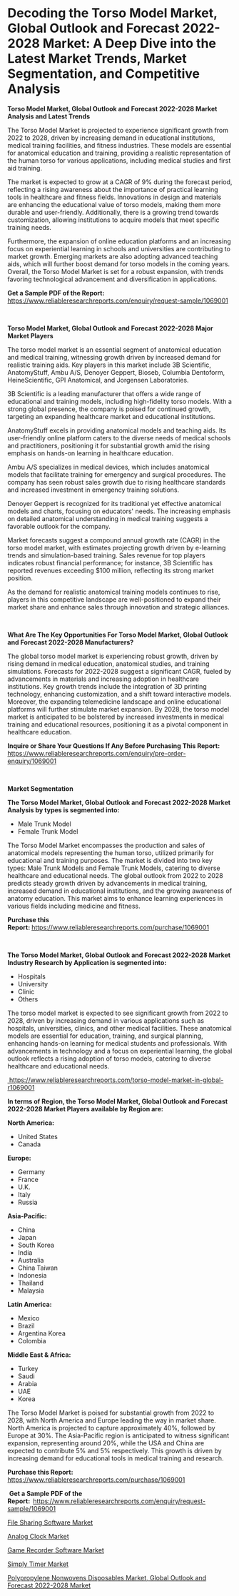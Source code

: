 <p><h1>Decoding the Torso Model Market, Global Outlook and Forecast 2022-2028 Market: A Deep Dive into the Latest Market Trends, Market Segmentation, and Competitive Analysis</h1></p><p><strong>Torso Model Market, Global Outlook and Forecast 2022-2028 Market Analysis and Latest Trends</strong></p>
<p><p>The Torso Model Market is projected to experience significant growth from 2022 to 2028, driven by increasing demand in educational institutions, medical training facilities, and fitness industries. These models are essential for anatomical education and training, providing a realistic representation of the human torso for various applications, including medical studies and first aid training. </p><p>The market is expected to grow at a CAGR of 9% during the forecast period, reflecting a rising awareness about the importance of practical learning tools in healthcare and fitness fields. Innovations in design and materials are enhancing the educational value of torso models, making them more durable and user-friendly. Additionally, there is a growing trend towards customization, allowing institutions to acquire models that meet specific training needs.</p><p>Furthermore, the expansion of online education platforms and an increasing focus on experiential learning in schools and universities are contributing to market growth. Emerging markets are also adopting advanced teaching aids, which will further boost demand for torso models in the coming years. Overall, the Torso Model Market is set for a robust expansion, with trends favoring technological advancement and diversification in applications.</p></p>
<p><strong>Get a Sample PDF of the Report:&nbsp;</strong> <a href="https://www.reliableresearchreports.com/enquiry/request-sample/1069001?utm_campaign=120&utm_medium=2&utm_source=Github&utm_content=ia&utm_term=16112024&utm_id=torso-model-market-global-outlook-and-forecast-2022-2028">https://www.reliableresearchreports.com/enquiry/request-sample/1069001</a></p>
<p>&nbsp;</p>
<p><strong>Torso Model Market, Global Outlook and Forecast 2022-2028 Major Market Players</strong></p>
<p><p>The torso model market is an essential segment of anatomical education and medical training, witnessing growth driven by increased demand for realistic training aids. Key players in this market include 3B Scientific, AnatomyStuff, Ambu A/S, Denoyer Geppert, Bioseb, Columbia Dentoform, HeineScientific, GPI Anatomical, and Jorgensen Laboratories.</p><p>3B Scientific is a leading manufacturer that offers a wide range of educational and training models, including high-fidelity torso models. With a strong global presence, the company is poised for continued growth, targeting an expanding healthcare market and educational institutions.</p><p>AnatomyStuff excels in providing anatomical models and teaching aids. Its user-friendly online platform caters to the diverse needs of medical schools and practitioners, positioning it for substantial growth amid the rising emphasis on hands-on learning in healthcare education.</p><p>Ambu A/S specializes in medical devices, which includes anatomical models that facilitate training for emergency and surgical procedures. The company has seen robust sales growth due to rising healthcare standards and increased investment in emergency training solutions.</p><p>Denoyer Geppert is recognized for its traditional yet effective anatomical models and charts, focusing on educators' needs. The increasing emphasis on detailed anatomical understanding in medical training suggests a favorable outlook for the company.</p><p>Market forecasts suggest a compound annual growth rate (CAGR) in the torso model market, with estimates projecting growth driven by e-learning trends and simulation-based training. Sales revenue for top players indicates robust financial performance; for instance, 3B Scientific has reported revenues exceeding $100 million, reflecting its strong market position.</p><p>As the demand for realistic anatomical training models continues to rise, players in this competitive landscape are well-positioned to expand their market share and enhance sales through innovation and strategic alliances.</p></p>
<p>&nbsp;</p>
<p><strong>What Are The Key Opportunities For Torso Model Market, Global Outlook and Forecast 2022-2028 Manufacturers?</strong></p>
<p><p>The global torso model market is experiencing robust growth, driven by rising demand in medical education, anatomical studies, and training simulations. Forecasts for 2022-2028 suggest a significant CAGR, fueled by advancements in materials and increasing adoption in healthcare institutions. Key growth trends include the integration of 3D printing technology, enhancing customization, and a shift toward interactive models. Moreover, the expanding telemedicine landscape and online educational platforms will further stimulate market expansion. By 2028, the torso model market is anticipated to be bolstered by increased investments in medical training and educational resources, positioning it as a pivotal component in healthcare education.</p></p>
<p><strong>Inquire or Share Your Questions If Any Before Purchasing This Report:</strong> <a href="https://www.reliableresearchreports.com/enquiry/pre-order-enquiry/1069001?utm_campaign=120&utm_medium=2&utm_source=Github&utm_content=ia&utm_term=16112024&utm_id=torso-model-market-global-outlook-and-forecast-2022-2028">https://www.reliableresearchreports.com/enquiry/pre-order-enquiry/1069001</a></p>
<p>&nbsp;</p>
<p><strong>Market Segmentation</strong></p>
<p><strong>The Torso Model Market, Global Outlook and Forecast 2022-2028 Market Analysis by types is segmented into:</strong></p>
<p><ul><li>Male Trunk Model</li><li>Female Trunk Model</li></ul></p>
<p><p>The Torso Model Market encompasses the production and sales of anatomical models representing the human torso, utilized primarily for educational and training purposes. The market is divided into two key types: Male Trunk Models and Female Trunk Models, catering to diverse healthcare and educational needs. The global outlook from 2022 to 2028 predicts steady growth driven by advancements in medical training, increased demand in educational institutions, and the growing awareness of anatomy education. This market aims to enhance learning experiences in various fields including medicine and fitness.</p></p>
<p><strong>Purchase this Report:&nbsp;</strong><a href="https://www.reliableresearchreports.com/purchase/1069001?utm_campaign=120&utm_medium=2&utm_source=Github&utm_content=ia&utm_term=16112024&utm_id=torso-model-market-global-outlook-and-forecast-2022-2028">https://www.reliableresearchreports.com/purchase/1069001</a></p>
<p>&nbsp;</p>
<p><strong>The Torso Model Market, Global Outlook and Forecast 2022-2028 Market Industry Research by Application is segmented into:</strong></p>
<p><ul><li>Hospitals</li><li>University</li><li>Clinic</li><li>Others</li></ul></p>
<p><p>The torso model market is expected to see significant growth from 2022 to 2028, driven by increasing demand in various applications such as hospitals, universities, clinics, and other medical facilities. These anatomical models are essential for education, training, and surgical planning, enhancing hands-on learning for medical students and professionals. With advancements in technology and a focus on experiential learning, the global outlook reflects a rising adoption of torso models, catering to diverse healthcare and educational needs.</p></p>
<p><a href="https://www.reliableresearchreports.com/torso-model-market-in-global-r1069001?utm_campaign=120&utm_medium=2&utm_source=Github&utm_content=ia&utm_term=16112024&utm_id=torso-model-market-global-outlook-and-forecast-2022-2028">&nbsp;https://www.reliableresearchreports.com/torso-model-market-in-global-r1069001</a></p>
<p><strong>In terms of Region, the Torso Model Market, Global Outlook and Forecast 2022-2028 Market Players available by Region are:</strong></p>
<p>
    <p> <strong> North America: </strong>
        <ul>
            <li>United States</li>
            <li>Canada</li>
        </ul>
        </p> 
    <p> <strong> Europe: </strong>
        <ul>
            <li>Germany</li>
            <li>France</li>
            <li>U.K.</li>
            <li>Italy</li>
            <li>Russia</li>
        </ul>
        </p> 
    <p> <strong> Asia-Pacific: </strong>
        <ul>
            <li>China</li>
            <li>Japan</li>
            <li>South Korea</li>
            <li>India</li>
            <li>Australia</li>
            <li>China Taiwan</li>
            <li>Indonesia</li>
            <li>Thailand</li>
            <li>Malaysia</li>
        </ul>
        </p> 
    <p> <strong> Latin America: </strong>
        <ul>
            <li>Mexico</li>
            <li>Brazil</li>
            <li>Argentina Korea</li>
            <li>Colombia</li>
        </ul>
        </p> 
    <p> <strong> Middle East & Africa: </strong>
        <ul>
            <li>Turkey</li>
            <li>Saudi</li>
            <li>Arabia</li>
            <li>UAE</li>
            <li>Korea</li>
        </ul>
    </p>
    </p>
<p><p>The Torso Model Market is poised for substantial growth from 2022 to 2028, with North America and Europe leading the way in market share. North America is projected to capture approximately 40%, followed by Europe at 30%. The Asia-Pacific region is anticipated to witness significant expansion, representing around 20%, while the USA and China are expected to contribute 5% and 5% respectively. This growth is driven by increasing demand for educational tools in medical training and research.</p></p>
<p><strong>Purchase this Report: </strong><a href="https://www.reliableresearchreports.com/purchase/1069001?utm_campaign=120&utm_medium=2&utm_source=Github&utm_content=ia&utm_term=16112024&utm_id=torso-model-market-global-outlook-and-forecast-2022-2028">https://www.reliableresearchreports.com/purchase/1069001</a></p>
<p>&nbsp;<strong>Get a Sample PDF of the Report:&nbsp;&nbsp;</strong><a href="https://www.reliableresearchreports.com/enquiry/request-sample/1069001?utm_campaign=120&utm_medium=2&utm_source=Github&utm_content=ia&utm_term=16112024&utm_id=torso-model-market-global-outlook-and-forecast-2022-2028">https://www.reliableresearchreports.com/enquiry/request-sample/1069001</a></p>
<p><strong></strong></p>
<p><p><a href="https://issuu.com/reportprime-2/docs/file-sharing-software-market-size-2_cfe6a3e1a53212?utm_campaign=120&utm_medium=2&utm_source=Github&utm_content=ia&utm_term=16112024&utm_id=torso-model-market-global-outlook-and-forecast-2022-2028">File Sharing Software Market</a></p><p><a href="https://www.linkedin.com/pulse/analyzing-global-analog-clock-market-growth-prospects-aov2e?utm_campaign=120&utm_medium=2&utm_source=Github&utm_content=ia&utm_term=16112024&utm_id=torso-model-market-global-outlook-and-forecast-2022-2028">Analog Clock Market</a></p><p><a href="https://issuu.com/reportprime-2/docs/game-recorder-software-market-size-_0196607f740f89?utm_campaign=120&utm_medium=2&utm_source=Github&utm_content=ia&utm_term=16112024&utm_id=torso-model-market-global-outlook-and-forecast-2022-2028">Game Recorder Software Market</a></p><p><a href="https://www.linkedin.com/pulse/global-perspectives-simply-timer-market-trends-challenges-forecast-bk1xe?utm_campaign=120&utm_medium=2&utm_source=Github&utm_content=ia&utm_term=16112024&utm_id=torso-model-market-global-outlook-and-forecast-2022-2028">Simply Timer Market</a></p><p><a href="https://github.com/sofayahoo2023/Market-Research-Report-List-6/blob/main/polypropylene-nonwovens-disposables-market-global-outlook-and-forecast-2022-2028-market.md?utm_campaign=120&utm_medium=2&utm_source=Github&utm_content=ia&utm_term=16112024&utm_id=torso-model-market-global-outlook-and-forecast-2022-2028">Polypropylene Nonwovens Disposables Market, Global Outlook and Forecast 2022-2028 Market</a></p></p>